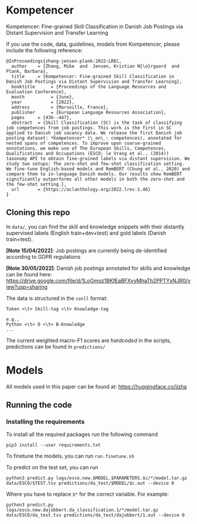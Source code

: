 # Kompetencer
Kompetencer: Fine-grained Skill Classification in Danish Job Postings via Distant Supervision and Transfer Learning

If you use the code, data, guidelines, models from Kompetencer, please include the following reference:

```
@InProceedings{zhang-jensen-plank:2022:LREC,
  author    = {Zhang, Mike  and  Jensen, Kristian N{\o}rgaard  and  Plank, Barbara},
  title     = {Kompetencer: Fine-grained Skill Classification in Danish Job Postings via Distant Supervision and Transfer Learning},
  booktitle      = {Proceedings of the Language Resources and Evaluation Conference},
  month          = {June},
  year           = {2022},
  address        = {Marseille, France},
  publisher      = {European Language Resources Association},
  pages     = {436--447},
  abstract  = {Skill Classification (SC) is the task of classifying job competences from job postings. This work is the first in SC applied to Danish job vacancy data. We release the first Danish job posting dataset: *Kompetencer* (\_en\_: competences), annotated for nested spans of competences. To improve upon coarse-grained annotations, we make use of The European Skills, Competences, Qualifications and Occupations (ESCO; le Vrang et al., (2014)) taxonomy API to obtain fine-grained labels via distant supervision. We study two setups: The zero-shot and few-shot classification setting. We fine-tune English-based models and RemBERT (Chung et al., 2020) and compare them to in-language Danish models. Our results show RemBERT significantly outperforms all other models in both the zero-shot and the few-shot setting.},
  url       = {https://aclanthology.org/2022.lrec-1.46}
}
```

## Cloning this repo

In `data/`, you can find the skill and knowledge snippets with their distantly supervised labels (English train+dev+test)
and gold labels (Danish train+test).

__[Note 15/04/2022]__: Job postings are currently being de-identified according to GDPR regulations

__[Note 30/05/2022]__: Danish job postings annotated for skills and knowledge can be found here: https://drive.google.com/file/d/1LoGmoz1BKfEaBFXvyMhaTh2PPTYxNJR0/view?usp=sharing

The data is structured in the `conll` format:
```
Token <\t> Skill-tag <\t> Knowledge-tag

e.g.,
Python <\t> O <\t> B-Knowledge
...
```

The current weighted macro-F1 scores are *hardcoded* in the scripts, predictions can be found in `predictions/`

# Models

All models used in this paper can be found at: https://huggingface.co/jjzha

## Running the code

### Installing the requirements

To install all the required packages run the following command

```
pip3 install --user requirements.txt
```
To finetune the models, you can run `run.finetune.sh`

To predict on the test set, you can run 
```
python3 predict.py logs/esco.new.$MODEL.$PARAMETERS.$c/*/model.tar.gz data/ESCO/$TEST.tsv predictions/da_test/$MODEL/$c.out --device 0
```

Where you have to replace `$*` for the correct variable. For example:
```
python3 predict.py logs/esco.new.dajobbert.da_classification.1/*/model.tar.gz data/ESCO/da_test.tsv predictions/da_test/dajobbert/1.out --device 0
```
